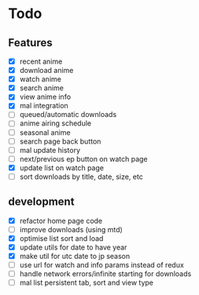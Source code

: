 Todo
=====
## Features
- [x] recent anime
- [x] download anime
- [x] watch anime
- [x] search anime
- [x] view anime info
- [x] mal integration
- [ ] queued/automatic downloads
- [ ] anime airing schedule
- [ ] seasonal anime
- [ ] search page back button
- [ ] mal update history
- [ ] next/previous ep button on watch page
- [x] update list on watch page
- [ ] sort downloads by title, date, size, etc

## development
- [x] refactor home page code
- [ ] improve downloads (using mtd)
- [x] optimise list sort and load
- [x] update utils for date to have year
- [x] make util for utc date to jp season
- [ ] use url for watch and info params instead of redux
- [ ] handle network errors/infinite starting for downloads
- [ ] mal list persistent tab, sort and view type
